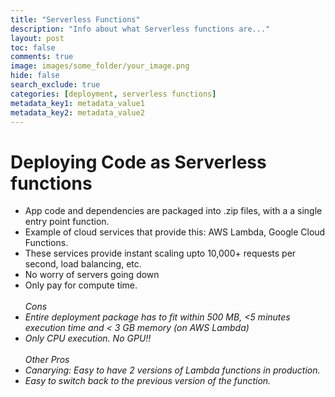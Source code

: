 ```yaml
---
title: "Serverless Functions"
description: "Info about what Serverless functions are..."
layout: post
toc: false
comments: true
image: images/some_folder/your_image.png
hide: false
search_exclude: true
categories: [deployment, serverless functions]
metadata_key1: metadata_value1
metadata_key2: metadata_value2
---
```


# Deploying Code as Serverless functions
<ul>
<li> App code and dependencies are packaged into .zip files, with a a single entry point function.</li>
<li> Example of  cloud services that provide this: AWS Lambda, Google Cloud Functions.</li>
<li> These services provide instant scaling upto 10,000+ requests per second, load balancing, etc.</li>
<li> No worry of servers going down</li>
<li> Only pay for compute time.</li>
<br>
<i>Cons<i>
<li> Entire deployment package has to fit within 500 MB, <5 minutes execution time and < 3 GB memory (on AWS Lambda)</li>
<li> Only CPU execution. No GPU!!</li>
<br>
<i> Other Pros</i>
<li>Canarying: Easy to have 2 versions of Lambda functions in production.</li>
<li> Easy to switch back to the previous version of the function.</li>
